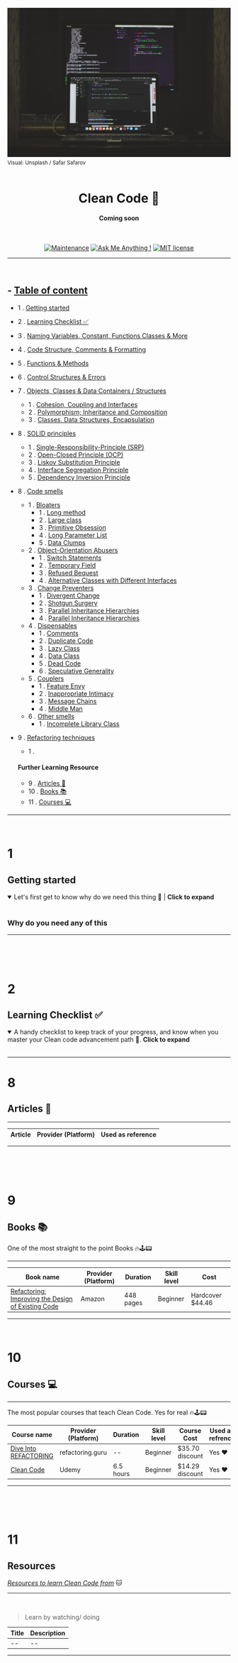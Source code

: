 ![Markdown Logo](assets/images/clean_code.jpg)
<small>Visual: Unsplash / 
Safar Safarov</small>
<br/><br/>

<div align="center">

# **Clean Code 🧼**
#### Coming soon
<br>


[![Maintenance](https://img.shields.io/badge/Maintained%3F-yes-green.svg)](https://GitHub.com/Naereen/StrapDown.js/graphs/commit-activity) [![Ask Me Anything !](https://img.shields.io/badge/Ask%20me-anything-1abc9c.svg)](https://github.com/humamaboalraja) [![MIT license](https://img.shields.io/badge/License-MIT-blue.svg)](https://lbesson.mit-license.org/)


</div>

---

<br/>

## - [**Table of content**](#table-of-content)


- 1 . [Getting started](#getting-started)

- 2 . [Learning Checklist ✅](#learning-checklist-)

- 3 . [Naming Variables, Constant, Functions Classes & More](#naming-variables,-constant-functions,-classes-&-more)

- 4 . [Code Structure, Comments & Formatting](#code-structure,-comments-&-formatting)

- 5 . [Functions & Methods](#functions-and-methods)

- 6 . [Control Structures & Errors](#control-structures-&-errors-handling)

- 7 . [Objects, Classes & Data Containers / Structures](#Objects,-classes-&-data-containers-/-structures)
  - 1 . [Cohesion, Coupling and Interfaces](#cohesion-coupling-and-Interfaces)
  - 2 . [Polymorphism; Inheritance and Composition](#polymorphism-inheritance-and-composition)
  - 3 . [Classes, Data Structures, Encapsulation](#polymorphism-inheritance-and-composition)
- 8 . [SOLID principles](#solid-principles)
  - 1 . [Single-Responsibility-Principle (SRP)](#single-responsibility-principle-srp)
  - 2 . [Open-Closed Principle (OCP)](#open-closed-principle-OCP)
  - 3 . [Liskov Substitution Principle](#liskov-substitution-principle)
  - 4 . [Interface Segregation Principle](#interface-segregation-principle)
  - 5 . [Dependency Inversion Principle](#dependency-inversion-principle)
- 8 .  [Code smells](#code-smells)
    - 1 . [Bloaters](#bloaters)
      - 1 . [Long method](#long-method)
      - 2 . [Large class](#large-class)
      - 3 . [Primitive Obsession](#long-method)
      - 4 . [Long Parameter List](#long-parameter-list)
      - 5 . [Data Clumps](#data-clumps)
    - 2 . [Object-Orientation Abusers](#object-orientation-abusers)
      - 1 . [Switch Statements](#switch-statements)
      - 2 . [Temporary Field](#temporary-field)
      - 3 . [Refused Bequest](#refused-bequest)
      - 4 . [Alternative Classes with Different Interfaces](#alternative-classes-with-different-interfaces)
    - 3 . [Change Preventers](#change-preventers)
      - 1 . [Divergent Change](#divergent-change)
      - 2 . [Shotgun Surgery](#shotgun-surgery)
      - 3 . [Parallel Inheritance Hierarchies](#parallel-inheritance-hierarchiesy)
      - 4 . [Parallel Inheritance Hierarchies](#parallel-inheritance-hierarchiesy)
    - 4 . [Dispensables](#dispensables)
      - 1 . [Comments](#comments)
      - 2 . [Duplicate Code](#duplicate-code)
      - 3 . [Lazy Class](#lazy-class)
      - 4 . [Data Class](#data-class)
      - 5 . [Dead Code](#dead-code)
      - 6 . [Speculative Generality](#speculative-generality)
    - 5 . [Couplers](#couplers)
      - 1 . [Feature Envy](#feature-envy)
      - 2 . [Inappropriate Intimacy](#inappropriate-intimacy)
      - 3 . [Message Chains](#message-chains)
      - 4 . [Middle Man](#middle-man)
    - 6 . [Other smells](#incomplete-library-class)
      - 1 . [Incomplete Library Class](#incomplete-library-class)

- 9 . [Refactoring techniques](#refactoring-techniques)
  - 1 . 

  #### Further Learning Resource

  - 9 . [Articles 📰](#-articles-)
  - 10 . [Books 📚](#-books-)
  - 11 . [Courses 💻](#-courses-)

---

<br/>





# 1

## **Getting started**

<details open>
  <summary>Let's first get to know why do we need this thing 🥸 | <b>Click to expand</b></summary>
</br>

### **Why do you need any of this**


---

</details>
<br/>
<br/>
<br/>

# 2
## **Learning Checklist ✅**

<details open>
  <summary>A handy checklist to keep track of your progress, and know when you master your Clean code advancement path 💈. <b>Click to expand</b></summary>
</br>


---



</details>



# 8


## **Articles 📰**

___

Article           | Provider (Platform) | Used as reference|
--------------------- | -------------- | -------|


___
<br/><br/><br/>

# 9
## **Books 📚**
One of the most straight to the point Books 🔥🕹📟
___

Book name           | Provider (Platform) | Duration| Skill level |  Cost
--------------------- | -------------- | -------- | ---------- | -----
[Refactoring: Improving the Design of Existing Code](https://www.amazon.com/Refactoring-Improving-Existing-Addison-wesley-Signature/dp/0134757599/) | Amazon | 448 pages | Beginner | Hardcover $44.46 |
___

<br/> 

# 10

## **Courses 💻**
----
The most popular courses that teach Clean Code. Yes for real 🔥🕹📟

Course name           | Provider (Platform) | Duration| Skill level | Course Cost | Used as refrence
--------------------- | -------------- | -------- | ---------- | ----- | -----
[Dive Into REFACTORING](https://refactoring.guru/refactoring/course) | refactoring.guru | -- | Beginner | $35.70 discount | Yes ❤️
[Clean Code](https://www.udemy.com/course/writing-clean-code/) | Udemy | 6.5 hours | Beginner | $14.29 discount | Yes ❤️

---

<br/><br/><br/>

# 11

<!-- Tables -->
## **Resources**
*[Resources to learn Clean Code from]()* 🐱
<br/>

---
<br/>


> Learn by watching/ doing
>
Title | Description
------------ | -------------
-- | --
---
